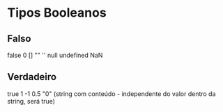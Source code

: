 # Tipos Booleanos

## Falso
false
0
[]
""
''
null
undefined
NaN

## Verdadeiro
true
1
-1
0.5
"0" (string com conteúdo - independente do valor dentro da string, será true)
